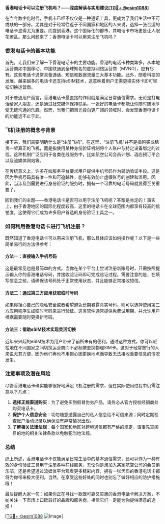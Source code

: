 **香港电话卡可以注册飞机吗？——深度解读与实用建议[[TG💪+ @esim1088](https://t.me/s/esim1088)]**

在当今数字化时代，手机卡已经不仅仅是一种通讯工具，更成为了我们生活中不可或缺的一部分。尤其是对于经常往返于不同国家和地区的人来说，选择一张合适的电话卡显得尤为重要。而提到香港，这个国际化的都市，其电话卡市场更是让人眼花缭乱。那么问题来了：香港电话卡可以用来注册飞机吗？

### 香港电话卡的基本功能

首先，让我们来了解一下香港电话卡的主要功能。香港的电话卡种类繁多，从本地运营商如中国移动、中国联通到全球知名的虚拟网络运营商（MVNO），应有尽有。这些电话卡通常具备通话、短信和数据流量三大基本功能。此外，随着科技的发展，越来越多的电话卡还支持eSIM技术，这意味着用户无需更换实体卡即可轻松切换运营商。

对于普通用户而言，香港电话卡最直接的作用就是满足日常通信需求。无论是打电话给家人朋友，还是通过社交媒体保持联系，一张好的电话卡都能让你随时随地享受无缝沟通的乐趣。然而，当我们把目光投向更广阔的领域时，会发现香港电话卡的功能远不止于此。

### 飞机注册的概念与背景

接下来，我们需要明确什么是“注册飞机”。在这里，“注册飞机”并不是指购买或租赁一架真正的飞机，而是指使用某种身份验证机制将个人账户与特定设备绑定的过程。这种机制广泛应用于各类在线服务中，比如航空公司会员计划、酒店预订平台以及流媒体网站等。

在传统意义上，许多在线服务平台要求用户提供手机号码作为辅助验证手段。这是因为手机号码具有唯一性和可追踪性，能够有效防止虚假账号的创建和滥用。因此，当涉及到需要进行身份验证的服务时，拥有一个可靠的电话号码就显得至关重要了。

回到我们的主题——香港电话卡是否可以用于注册飞机呢？答案是肯定的！事实上，由于香港地区的国际化程度较高，这里的电话卡在全球范围内都享有较高的信誉度。这使得它们成为许多用户首选的身份验证工具之一。

### 如何利用香港电话卡进行飞机注册？

既然知道了香港电话卡可以用来注册飞机，那么具体应该如何操作呢？以下是一些简单易行的方法供参考：

#### 方法一：直接输入手机号码
这是最常见也是最简单的方式。当你在某个平台上尝试注册新账号时，只需按照提示输入你的香港电话号码，并接收验证码即可完成验证过程。需要注意的是，在填写信息之前，请确保该号码处于正常使用状态，并且能够正常接收短信。

#### 方法二：通过第三方应用获取临时号码
如果你担心自己的隐私安全或者希望避免长期暴露真实号码，则可以选择使用第三方应用程序生成临时号码来进行验证。这类软件通常提供免费试用期，并允许用户根据需要随时更换新号码。

#### 方法三：借助eSIM技术实现灵活切换
近年来兴起的eSIM技术为用户带来了前所未有的便利。通过这种方式，你可以轻松地在不同国家之间切换运营商而不必频繁更换物理SIM卡。这对于经常旅行的人来说尤其方便，因为他们再也不用担心因更换地点而导致无法接收重要信息的情况发生。

### 注意事项及潜在风险

尽管香港电话卡确实能够很好地满足飞机注册的需求，但在实际使用过程中仍需注意以下几点：

1. **选择正规渠道购买**：为了避免买到假冒伪劣产品，请务必从官方授权经销商处购买电话卡。
2. **保护个人信息安全**：切勿随意透露自己的私人信息给不可信来源；同时定期检查账户活动记录以确保没有异常情况出现。
3. **了解相关法律法规**：每个国家和地区对跨境通信都有严格的规定，请事先查阅目的地的相关法律条款以免触犯当地法规。

### 总结

综上所述，香港电话卡不仅能满足日常生活中的基本通信需求，还可以作为一种有效的身份验证工具用于注册各种在线服务。无论你是想加入某家航空公司的会员俱乐部，还是希望通过流媒体平台观看更多精彩内容，拥有一张优质的香港电话卡都将为你带来极大便利。当然，在享受这些好处的同时也别忘了做好相应的防护措施哦！

最后提醒大家一句：如果你正在寻找一款既可靠又实惠的香港电话卡解决方案，不妨关注一下市场上口碑较好的品牌和服务商。相信它们一定能为你提供满意的选择！

[[TG💪+ @esim1088](https://t.me/s/esim1088) ![Image](https://i.postimg.cc/4NQfJmqS/Snipaste-2025-05-13-00-14-12.png)]
